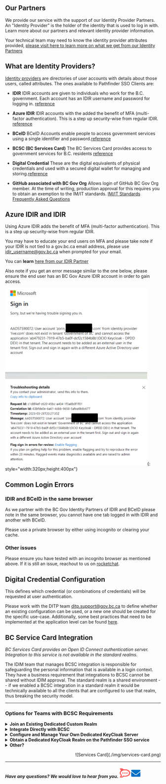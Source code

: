 
## Our Partners 
We provide our service with the support of our Identity Provider Partners. An "Identity Provider" is the holder of the identity that is used to log in with. Learn more about our partners and relevant identity provider information.

Your technical team may need to know the identity provider attributes provided, [please visit here to learn more on what we get from our Identity Partners](https://github.com/bcgov/sso-keycloak/wiki/Identity-Provider-Attribute-Mapping)


## What are Identity Providers?

[Identity providers](Useful-References#identity-provider) are directories of user accounts with details about those users, called attributes. The ones available to Pathfinder SSO Clients are:
- **IDIR** IDIR accounts are given to individuals who work for the B.C. government. Each account has an IDIR username and password for logging in. [reference](https://www2.gov.bc.ca/gov/content/governments/services-for-government/information-management-technology/identity-and-authentication-services/login-best-practices/language-consistency)

- **Azure IDIR** IDIR accounts with the added the benefit of MFA (multi-factor authentication). This is a step up security-wise from regular IDIR. [reference](https://intranet.gov.bc.ca/thehub/ocio/ocio-enterprise-services/information-security-branch/information-security-mfa/mfa-registration)

- **BCeID** BCeID Accounts enable people to access government services using a single identifier and password.[reference](https://www2.gov.bc.ca/gov/content/governments/services-for-government/information-management-technology/identity-and-authentication-services/bceid-authentication-service)

- **BCSC (BC Services Card)**	The BC Services Card provides access to government services for B.C. residents [reference](https://www2.gov.bc.ca/gov/content/governments/government-id/bc-services-card/log-in-with-card)

- **Digital Credential**	These are the digital equivalents of physical credentials and used with a secured digital wallet for managing and storing.[reference](https://digital.gov.bc.ca/digital-trust/about/what-are-digital-credentials/)


- **GitHub associated with BC Gov Org**	 Allows login of GitHub BC Gov Org member. At the time of writing, production approval for this requires you to obtain an exemption to the IM/IT standards. [IM/IT Standards Frequently Asked Questions](https://www2.gov.bc.ca/gov/content/governments/services-for-government/policies-procedures/im-it-standards/im-it-standards-faqs)


## Azure IDIR and IDIR
Using Azure IDIR adds the benefit of MFA (multi-factor authentication). This is a step up security-wise from regular IDIR.

You may have to educate your end users on MFA and please take note if your IDIR is not tied to a gov.bc.ca email address, please use idir_username@gov.bc.ca when prompted for your email.

You can **learn** [here from our IDIR Partner](https://intranet.gov.bc.ca/thehub/ocio/ocio-enterprise-services/information-security-branch/information-security-mfa/mfa-registration)

Also note if you get an error message similar to the one below, please ensure the end user has an BC Gov Azure IDIR account in order to gain access.

![Azure IDIR error](./img/azureidir-error.png){: style="width:320px;height:400px"}

## Common Login Errors

### IDIR and BCeID in the same browser

As we partner with the BC Gov Identity Partners of IDIR and BCeID please note in the same browser, you cannot have one tab logged in with IDIR and another with BCeID.

Please use a private browser by either using incognito or clearing your cache.

### Other issues

Please ensure you have tested with an incognito browser as mentioned above. If it is still an issue, reachout to us on [rocketchat](https://chat.developer.gov.bc.ca/channel/sso).

## Digital Credential Configuration

This defines which credential (or combinations of credentials) will be requested at user authentication.

Please work with the DITP team ditp.support@gov.bc.ca to define whether an existing configuration can be used, or a new one should be created for the specific use-case. Additionally, some best practices that need to be implemented at the application level can be found [here](https://github.com/bcgov/vc-authn-oidc/blob/main/docs/BestPractices.md).

## BC Service Card Integration

*BC Services Card provides an Open ID Connect authentication server. Integration to this service is not available in the *standard* realms.*

The IDIM team that manages BCSC integration is responsible for safeguarding the personal information that is available in a login context. They have a business requirement that integrations to BCSC cannot be shared without IDIM approval. The standard realm is a shared environment -- if we enabled a BCSC integration in a standard realm it would be technically available to all the clients that are configured to use that realm, thus breaking the security model.

---------------------------------

### Options for Teams with BCSC Requirements

<details>
<summary><b>Join an Existing Dedicated Custom Realm</b></summary>
With approval from IDIM, it is possible to join an existing realm that shares the same security context as your application and already has BCSC set up. This generally means that the existing clients are all from the same ministry or sector and have the same requirements for personal information through the login process.

There are very few instances of this pattern at this time, but it is an option that is possible with the help and approval of IDIM.

Be that as it may, if there is a closely related project in your ministry or sector that you think would be a candidate for sharing a BCSC integration, you may wish to start the conversation with IDIM and see if it makes sense for your situation.
</details>

<details>
<summary><b>Integrate Directly with BCSC</b></summary>

Since IDIM provides an OIDC service for BCSC, your app can integrate directly with that service instead of brokering through Pathfinder SSO. Their security practices usually require a client per application in any case, so your architecture might not require using Pathfinder SSO as a proxy authentication service anyway. In addition, this pattern removes one possible point of failure from the application architecture.

Be mindful however that the SSO (Keycloak) product does offer token and session management; integrating directly with BCSC would require another form of token/session management to be used in your application.

</details>

<details>
<summary><b>Configure and Manage Your Own Dedicated KeyCloak Server
</b></summary>
KeyCloak runs on JBoss quite happily in a Docker container with a PostgreSQL backend. If you really need features provided by KeyCloak and you want to integrate with BCSC, it's possible to run your own KeyCloak server and configure your connection to BCSC by setting up your own OIDC IDP.
</details>

<details>
<summary><b>Obtain a Dedicated KeyCloak Realm on the Pathfinder SSO service
</b></summary>

If the service gets to the point where there are "slots" to create new dedicated realms, a BCSC identity provider can be securely configured within a realm dedicated to your team. For now, we are unable to offer new realms while we work to reduce the number down to a manageable size.
</details>

<details>
<summary><b>Other?
</b></summary>

Things are always evolving and the BC Government Open Source community is constantly innovating and solving problems together. Don't be afraid to jump into the #SSO RocketChat channel and see what the community recommends if you have an unusual use case or an innovative idea. Thank you for your collaboration!


</details>


<p align="right" markdown>
  ![Services Card](./img/services-card.png)
</p>

----------------------------
#### *Have any questions? We would love to hear from you.* [![Chat Bubble](./img/chat-bubble.png)][2]   <a href="mailto:bcgov.sso@gov.bc.ca">![Email](./img/email.png)</a>
[2]: https://chat.developer.gov.bc.ca/channel/sso
[3]: https://[mail](mailto:bcgov.sso@gov.bc.ca)[email](mailto:bcgov.sso@gov.bc.ca)
